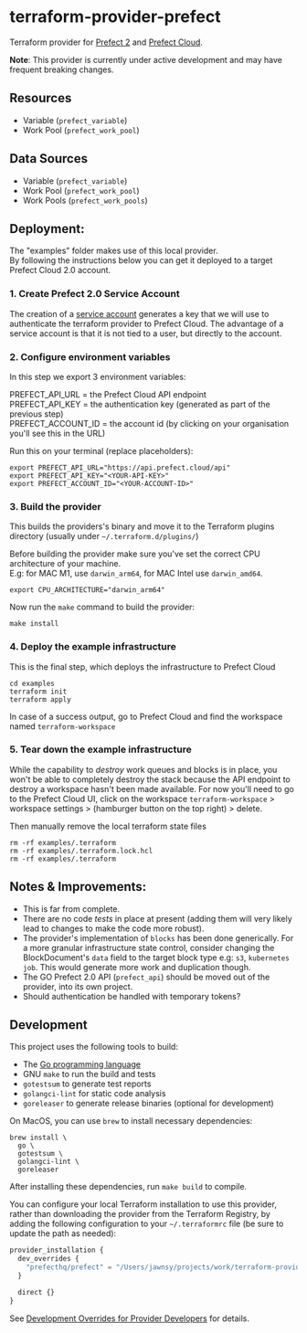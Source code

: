 # terraform-provider-prefect

Terraform provider for [Prefect 2](https://github.com/PrefectHQ/prefect) and [Prefect Cloud](https://app.prefect.cloud).

**Note**: This provider is currently under active development and may have frequent breaking changes.

## Resources

* Variable (`prefect_variable`)
* Work Pool (`prefect_work_pool`)

## Data Sources

* Variable (`prefect_variable`)
* Work Pool (`prefect_work_pool`)
* Work Pools (`prefect_work_pools`)

## Deployment:
The "examples" folder makes use of this local provider.   
By following the instructions below you can get it deployed to a target Prefect Cloud 2.0 account.

### 1. Create Prefect 2.0 Service Account
The creation of a [service account](https://docs.prefect.io/ui/service-accounts/#create-a-service-account) generates a key that we will use to authenticate the terraform provider to Prefect Cloud. 
The advantage of a service account is that it is not tied to a user, but directly to the account.

### 2. Configure environment variables
In this step we export 3 environment variables:

PREFECT_API_URL = the Prefect Cloud API endpoint  
PREFECT_API_KEY = the authentication key (generated as part of the previous step)  
PREFECT_ACCOUNT_ID = the account id (by clicking on your organisation you'll see this in the URL)  

Run this on your terminal (replace placeholders):

```
export PREFECT_API_URL="https://api.prefect.cloud/api"
export PREFECT_API_KEY="<YOUR-API-KEY>"
export PREFECT_ACCOUNT_ID="<YOUR-ACCOUNT-ID>"
```
### 3. Build the provider
This builds the providers's binary and move it to the Terraform plugins directory (usually under `~/.terraform.d/plugins/`)

Before building the provider make sure you've set the correct CPU architecture of your machine.  
E.g: for MAC M1, use `darwin_arm64`, for MAC Intel use `darwin_amd64`.  
```
export CPU_ARCHITECTURE="darwin_arm64"
```
Now run the `make` command to build the provider:
```
make install
```

### 4. Deploy the example infrastructure
This is the final step, which deploys the infrastructure to Prefect Cloud
```
cd examples
terraform init
terraform apply
```

In case of a success output, go to Prefect Cloud and find the workspace named `terraform-workspace`   

### 5. Tear down the example infrastructure
While the capability to _destroy_ work queues and blocks is in place, you won't be able to completely destroy the stack because the API endpoint to destroy a workspace hasn't been made available. For now you'll need to go to the Prefect Cloud UI, click on the workspace `terraform-workspace` > workspace settings > (hamburger button on the top right) > delete.

Then manually remove the local terraform state files

```
rm -rf examples/.terraform
rm -rf examples/.terraform.lock.hcl
rm -rf examples/.terraform
```

## Notes & Improvements:
* This is far from complete.   
* There are no code _tests_ in place at present (adding them will very likely lead to changes to make the code more robust).  
* The provider's implementation of `blocks` has been done generically. For a more granular infrastructure state control, consider changing the BlockDocument's `data` field to the target block type e.g: `s3`, `kubernetes job`. This would generate more work and duplication though.   
* The GO Prefect 2.0 API (`prefect_api`) should be moved out of the provider, into its own project.  
* Should authentication be handled with temporary tokens?  

## Development

This project uses the following tools to build:

* The [Go programming language](https://go.dev/dl/)
* GNU `make` to run the build and tests
* `gotestsum` to generate test reports
* `golangci-lint` for static code analysis
* `goreleaser` to generate release binaries (optional for development)

On MacOS, you can use `brew` to install necessary dependencies:

```shell
brew install \
  go \
  gotestsum \
  golangci-lint \
  goreleaser
```

After installing these dependencies, run `make build` to compile.

You can configure your local Terraform installation to use this provider, rather than downloading the provider from the Terraform Registry, by adding the following configuration to your `~/.terraformrc` file (be sure to update the path as needed):

```terraform
provider_installation {
  dev_overrides {
    "prefecthq/prefect" = "/Users/jawnsy/projects/work/terraform-provider-prefect/build"
  }

  direct {}
}
```

See [Development Overrides for Provider Developers](https://developer.hashicorp.com/terraform/cli/config/config-file#development-overrides-for-provider-developers) for details.
